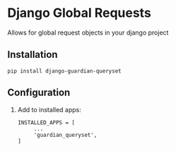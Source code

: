 # Django Global Requests

Allows for global request objects in your django project

## Installation

`pip install django-guardian-queryset`

## Configuration

1. Add to installed apps:

    ```
    INSTALLED_APPS = [
         ...
         'guardian_queryset',
    ]
    ```
